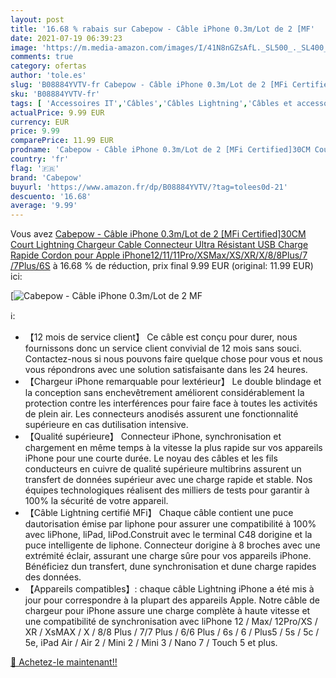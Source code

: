 ```yaml
---
layout: post
title: '16.68 % rabais sur Cabepow - Câble iPhone 0.3m/Lot de 2 [MF'
date: 2021-07-19 06:39:23
image: 'https://m.media-amazon.com/images/I/41N8nGZsAfL._SL500_._SL400_.jpg'
comments: true
category: ofertas
author: 'tole.es'
slug: 'B08884YVTV-fr Cabepow - Câble iPhone 0.3m/Lot de 2 [MFi Certified]30CM...'
sku: 'B08884YVTV-fr'
tags: [ 'Accessoires IT','Câbles','Câbles Lightning','Câbles et accessoires','Informatique','cabepow', ]
actualPrice: 9.99 EUR
currency: EUR
price: 9.99
comparePrice: 11.99 EUR
prodname: 'Cabepow - Câble iPhone 0.3m/Lot de 2 [MFi Certified]30CM Court Lightning Chargeur Cable  Connecteur Ultra Résistant USB Charge Rapide Cordon pour Apple iPhone12/11/11Pro/XSMax/XS/XR/X/8/8Plus/7 /7Plus/6S'
country: 'fr'
flag: '🇫🇷'
brand: 'Cabepow'
buyurl: 'https://www.amazon.fr/dp/B08884YVTV/?tag=tolees0d-21'
descuento: '16.68'
average: '9.99'
---
```


Vous avez [Cabepow - Câble iPhone 0.3m/Lot de 2 [MFi Certified]30CM Court Lightning Chargeur Cable  Connecteur Ultra Résistant USB Charge Rapide Cordon pour Apple iPhone12/11/11Pro/XSMax/XS/XR/X/8/8Plus/7 /7Plus/6S](https://www.amazon.fr/dp/B08884YVTV/?tag=tolees0d-21)  à  16.68 % de réduction, prix final  9.99 EUR (original: 11.99 EUR) ici:

[![Cabepow - Câble iPhone 0.3m/Lot de 2 [MF](https://m.media-amazon.com/images/I/41N8nGZsAfL._SL500_._SL400_.jpg)](https://www.amazon.fr/dp/B08884YVTV/?tag=tolees0d-21)

ℹ️:

- 【12 mois de service client】 Ce câble est conçu pour durer, nous fournissons donc un service client convivial de 12 mois sans souci. Contactez-nous si nous pouvons faire quelque chose pour vous et nous vous répondrons avec une solution satisfaisante dans les 24 heures.
- 【Chargeur iPhone remarquable pour lextérieur】 Le double blindage et la conception sans enchevêtrement améliorent considérablement la protection contre les interférences pour faire face à toutes les activités de plein air. Les connecteurs anodisés assurent une fonctionnalité supérieure en cas dutilisation intensive.
- 【Qualité supérieure】 Connecteur iPhone, synchronisation et chargement en même temps à la vitesse la plus rapide sur vos appareils iPhone pour une courte durée. Le noyau des câbles et les fils conducteurs en cuivre de qualité supérieure multibrins assurent un transfert de données supérieur avec une charge rapide et stable. Nos équipes technologiques réalisent des milliers de tests pour garantir à 100% la sécurité de votre appareil.
- 【Câble Lightning certifié MFi】 Chaque câble contient une puce dautorisation émise par liphone pour assurer une compatibilité à 100% avec liPhone, liPad, liPod.Construit avec le terminal C48 dorigine et la puce intelligente de liphone. Connecteur dorigine à 8 broches avec une extrémité éclair, assurant une charge sûre pour vos appareils iPhone. Bénéficiez dun transfert, dune synchronisation et dune charge rapides des données.
- 【Appareils compatibles】: chaque câble Lightning iPhone a été mis à jour pour correspondre à la plupart des appareils Apple. Notre câble de chargeur pour iPhone assure une charge complète à haute vitesse et une compatibilité de synchronisation avec liPhone 12 / Max/ 12Pro/XS / XR / XsMAX / X / 8/8 Plus / 7/7 Plus / 6/6 Plus / 6s / 6 / Plus5 / 5s / 5c / 5e, iPad Air / Air 2 / Mini 2 / Mini 3 / Nano 7 / Touch 5 et plus.

[🛒 Achetez-le maintenant!!](https://www.amazon.fr/dp/B08884YVTV/?tag=tolees0d-21)
